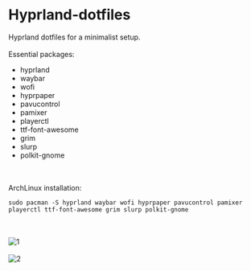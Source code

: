 # Hyprland-dotfiles

Hyprland dotfiles for a minimalist setup.
<br><br>
Essential packages:
+ hyprland
+ waybar
+ wofi
+ hyprpaper
+ pavucontrol
+ pamixer
+ playerctl
+ ttf-font-awesome
+ grim
+ slurp
+ polkit-gnome

<br><br>
ArchLinux installation:
```
sudo pacman -S hyprland waybar wofi hyprpaper pavucontrol pamixer playerctl ttf-font-awesome grim slurp polkit-gnome 
```
<br><br>
![1](https://github.com/user-attachments/assets/69e99ffc-b066-4988-b572-da718e0548bb)
<br><br>
![2](https://github.com/user-attachments/assets/25a10162-436d-4085-871f-960841a9844f)

